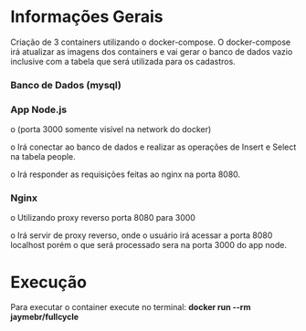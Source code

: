# Informações Gerais

Criação de 3 containers utilizando o docker-compose. O docker-compose irá atualizar as imagens dos containers e vai gerar o banco de dados vazio inclusive com a tabela que será utilizada para os cadastros.

### **Banco de Dados (mysql)** ###

### **App Node.js** ###
  o	(porta 3000 somente visível na network do docker)
  
  o	Irá conectar ao banco de dados e realizar as operações de Insert e Select na tabela people.
  
  o	Irá responder as requisições feitas ao nginx na porta 8080.

### **Nginx** ###
  o	Utilizando proxy reverso porta 8080 para 3000
  
  o	Irá servir de proxy reverso, onde o usuário irá acessar a porta 8080 localhost porém o que será processado sera na porta 3000 do app node.

# Execução

Para executar o container execute no terminal:  **docker run --rm jaymebr/fullcycle**
